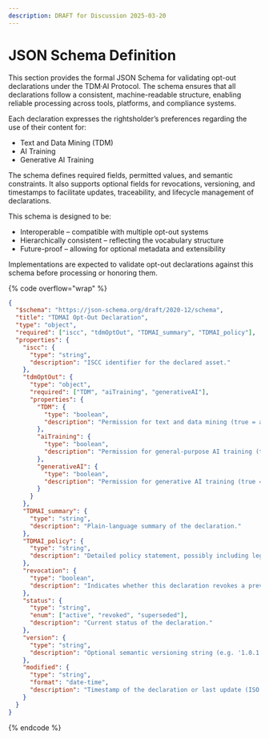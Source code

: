 ```yaml
---
description: DRAFT for Discussion 2025-03-20
---
```


# JSON Schema Definition

This section provides the formal JSON Schema for validating opt-out declarations under the TDM·AI Protocol. The schema ensures that all declarations follow a consistent, machine-readable structure, enabling reliable processing across tools, platforms, and compliance systems.

Each declaration expresses the rightsholder’s preferences regarding the use of their content for:

* Text and Data Mining (TDM)
* AI Training
* Generative AI Training

The schema defines required fields, permitted values, and semantic constraints. It also supports optional fields for revocations, versioning, and timestamps to facilitate updates, traceability, and lifecycle management of declarations.

This schema is designed to be:

* Interoperable – compatible with multiple opt-out systems
* Hierarchically consistent – reflecting the vocabulary structure
* Future-proof – allowing for optional metadata and extensibility

Implementations are expected to validate opt-out declarations against this schema before processing or honoring them.

{% code overflow="wrap" %}
```json
{
  "$schema": "https://json-schema.org/draft/2020-12/schema",
  "title": "TDMAI Opt-Out Declaration",
  "type": "object",
  "required": ["iscc", "tdmOptOut", "TDMAI_summary", "TDMAI_policy"],
  "properties": {
    "iscc": {
      "type": "string",
      "description": "ISCC identifier for the declared asset."
    },
    "tdmOptOut": {
      "type": "object",
      "required": ["TDM", "aiTraining", "generativeAI"],
      "properties": {
        "TDM": {
          "type": "boolean",
          "description": "Permission for text and data mining (true = allowed, false = opt-out)."
        },
        "aiTraining": {
          "type": "boolean",
          "description": "Permission for general-purpose AI training (true = allowed, false = opt-out)."
        },
        "generativeAI": {
          "type": "boolean",
          "description": "Permission for generative AI training (true = allowed, false = opt-out)."
        }
      }
    },
    "TDMAI_summary": {
      "type": "string",
      "description": "Plain-language summary of the declaration."
    },
    "TDMAI_policy": {
      "type": "string",
      "description": "Detailed policy statement, possibly including legal references."
    },
    "revocation": {
      "type": "boolean",
      "description": "Indicates whether this declaration revokes a previously issued opt-out (default: false)."
    },
    "status": {
      "type": "string",
      "enum": ["active", "revoked", "superseded"],
      "description": "Current status of the declaration."
    },
    "version": {
      "type": "string",
      "description": "Optional semantic versioning string (e.g. '1.0.1')."
    },
    "modified": {
      "type": "string",
      "format": "date-time",
      "description": "Timestamp of the declaration or last update (ISO 8601 format)."
    }
  }
}
```
{% endcode %}
